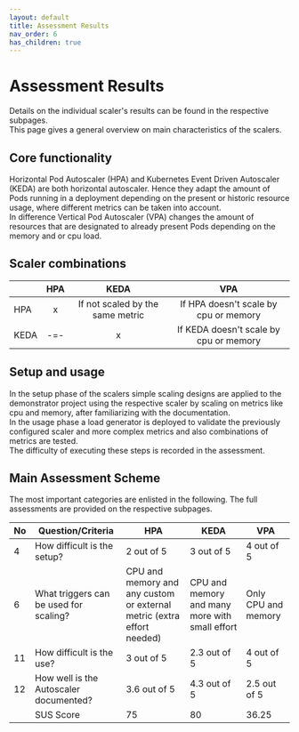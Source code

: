```yaml
---
layout: default
title: Assessment Results
nav_order: 6
has_children: true
---
```


# Assessment Results

Details on the individual scaler's results can be found in the respective subpages.  
This page gives a general overview on main characteristics of the scalers.

## Core functionality

Horizontal Pod Autoscaler (HPA) and Kubernetes Event Driven Autoscaler (KEDA) are both horizontal autoscaler. Hence they adapt the amount of Pods running in a deployment depending on the present or historic resource usage, where different metrics can be taken into account.  
In difference Vertical Pod Autoscaler (VPA) changes the amount of resources that are designated to already present Pods depending on the memory and or cpu load.  

## Scaler combinations

|     | HPA |               KEDA               |                   VPA                  |
|------|:---:|:--------------------------------:|:--------------------------------------:|
| HPA  |  x  | If not scaled by the same metric |  If HPA doesn't scale by cpu or memory |
| KEDA |  -=-  |                 x                | If KEDA doesn't scale by cpu or memory |

## Setup and usage

In the setup phase of the scalers simple scaling designs are applied to the demonstrator project using the respective scaler by scaling on metrics like cpu and memory, after familiarizing with the documentation.  
In the usage phase a load generator is deployed to validate the previously configured scaler and more complex metrics and also combinations of metrics are tested.  
The difficulty of executing these steps is recorded in the assessment.

## Main Assessment Scheme

The most important categories are enlisted in the following. The full assessments are provided on the respective subpages.  

| No | Question/Criteria | HPA | KEDA | VPA |
|---|---|---|---|---|
| 4 | How difficult is the setup? | 2 out of 5 | 3 out of 5 | 4 out of 5 |
| 6 | What triggers can be used for scaling? | CPU and memory and any custom or external metric (extra effort needed) | CPU and memory and many more with small effort | Only CPU and memory |
| 11 | How difficult is the use? | 3 out of 5 | 2.3 out of 5 | 4 out of 5 |
| 12 | How well is the Autoscaler documented? | 3.6 out of 5 | 4.3 out of 5 | 2.5 out of 5 |
|  | SUS Score | 75 | 80 | 36.25 |
